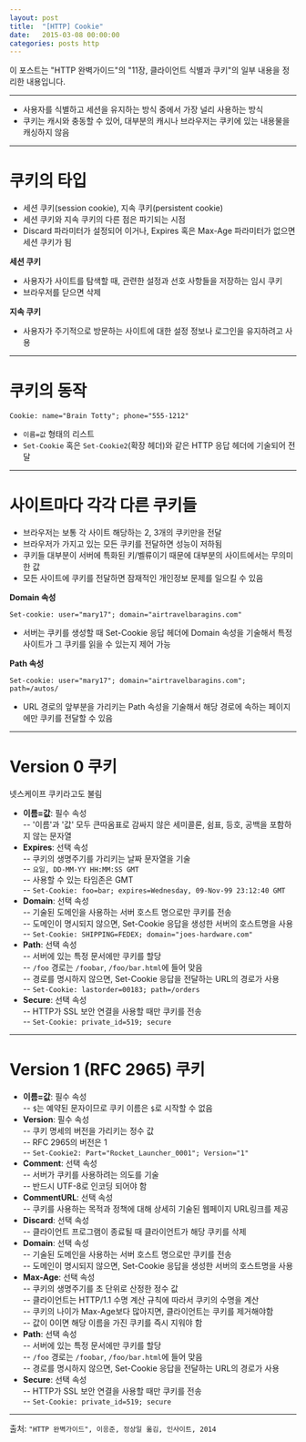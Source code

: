 ```yaml
---
layout: post
title:  "[HTTP] Cookie"
date:   2015-03-08 00:00:00
categories: posts http
---
```


이 포스트는 "HTTP 완벽가이드"의 "11장, 클라이언트 식별과 쿠키"의 일부 내용을 정리한 내용입니다.

---

- 사용자를 식별하고 세션을 유지하는 방식 중에서 가장 널리 사용하는 방식
- 쿠키는 캐시와 충동할 수 있어, 대부분의 캐시나 브라우저는 쿠키에 있는 내용물을 캐싱하지 않음

---

# 쿠키의 타입

- 세션 쿠키(session cookie), 지속 쿠키(persistent cookie)
- 세션 쿠키와 지속 쿠키의 다른 점은 파기되는 시점
- Discard 파라미터가 설정되어 이거나, Expires 혹은 Max-Age 파라미터가 없으면 세션 쿠키가 됨

**세션 쿠키**  

- 사용자가 사이트를 탐색할 때, 관련한 설정과 선호 사항들을 저장하는 임시 쿠키
- 브라우저를 닫으면 삭제

**지속 쿠키**  

- 사용자가 주기적으로 방문하는 사이트에 대한 설정 정보나 로그인을 유지하려고 사용

----

# 쿠키의 동작

    Cookie: name="Brain Totty"; phone="555-1212"

- `이름=값` 형태의 리스트
- `Set-Cookie` 혹은 `Set-Cookie2`(확장 헤더)와 같은 HTTP 응답 헤더에 기술되어 전달 

----

# 사이트마다 각각 다른 쿠키들

- 브라우저는 보통 각 사이트 해당하는 2, 3개의 쿠키만을 전달
- 브라우저가 가지고 있는 모든 쿠키를 전달하면 성능이 저하됨
- 쿠키들 대부분이 서버에 특화된 키/벨류이기 때문에 대부분의 사이트에서는 무의미한 값
- 모든 사이트에 쿠키를 전달하면 잠재적인 개인정보 문제를 일으킬 수 있음
 
**Domain 속성**

    Set-cookie: user="mary17"; domain="airtravelbaragins.com"

- 서버는 쿠키를 생성할 때 Set-Cookie 응답 헤더에 Domain 속성을 기술해서 특정 사이트가 그 쿠키를 읽을 수 있는지 제어 가능 

**Path 속성**

    Set-cookie: user="mary17"; domain="airtravelbaragins.com"; path=/autos/

- URL 경로의 앞부분을 가리키는 Path 속성을 기술해서 해당 경로에 속하는 페이지에만 쿠키를 전달할 수 있음

---

# Version 0 쿠키

넷스케이프 쿠키라고도 불림

- **이름=값**: 필수 속성  
-- '이름'과 '값' 모두 큰따옴표로 감싸지 않은 세미콜론, 쉼표, 등호, 공백을 포함하지 않는 문자열
- **Expires**: 선택 속성  
-- 쿠키의 생명주기를 가리키는 날짜 문자열을 기술  
-- `요일, DD-MM-YY HH:MM:SS GMT`  
-- 사용할 수 있는 타임존은 GMT  
-- `Set-Cookie: foo=bar; expires=Wednesday, 09-Nov-99 23:12:40 GMT`
- **Domain**: 선택 속성  
-- 기술된 도메인을 사용하는 서버 호스트 명으로만 쿠키를 전송  
-- 도메인이 명시되지 않으면, Set-Cookie 응답을 생성한 서버의 호스트명을 사용  
-- `Set-Cookie: SHIPPING=FEDEX; domain="joes-hardware.com"`
- **Path**: 선택 속성  
-- 서버에 있는 특정 문서에만 쿠키를 할당  
-- `/foo` 경로는 `/foobar`, `/foo/bar.html`에 들어 맞음  
-- 경로를 명시하지 않으면, Set-Cookie 응답을 전달하는 URL의 경로가 사용  
-- `Set-Cookie: lastorder=00183; path=/orders`
- **Secure**: 선택 속성  
-- HTTP가 SSL 보안 연결을 사용할 때만 쿠키를 전송  
-- `Set-Cookie: private_id=519; secure`

---

# Version 1 (RFC 2965) 쿠키

- **이름=값**: 필수 속성  
-- `$`는 예약된 문자이므로 쿠키 이름은 `$`로 시작할 수 없음 
- **Version**: 필수 속성  
-- 쿠키 명세의 버전을 가리키는 정수 값  
-- RFC 2965의 버전은 1  
-- `Set-Cookie2: Part="Rocket_Launcher_0001"; Version="1"`
- **Comment**: 선택 속성  
-- 서버가 쿠키를 사용하려는 의도를 기술  
-- 반드시 UTF-8로 인코딩 되어야 함  
- **CommentURL**: 선택 속성  
-- 쿠키를 사용하는 목적과 정책에 대해 상세히 기술된 웹페이지 URL링크를 제공
- **Discard**: 선택 속성  
-- 클라이언트 프로그램이 종료될 때 클라이언트가 해당 쿠키를 삭제  
- **Domain**: 선택 속성  
-- 기술된 도메인을 사용하는 서버 호스트 명으로만 쿠키를 전송  
-- 도메인이 명시되지 않으면, Set-Cookie 응답을 생성한 서버의 호스트명을 사용  
- **Max-Age**: 선택 속성  
-- 쿠키의 생명주기를 초 단위로 산정한 정수 값  
-- 클라이언트는 HTTP/1.1 수명 계산 규칙에 따라서 쿠키의 수명을 계산  
-- 쿠키의 나이가 Max-Age보다 많아지면, 클라이언트는 쿠키를 제거해야함  
-- 값이 0이면 해당 이름을 가진 쿠키를 즉시 지워야 함
- **Path**: 선택 속성  
-- 서버에 있는 특정 문서에만 쿠키를 할당  
-- `/foo` 경로는 `/foobar`, `/foo/bar.html`에 들어 맞음  
-- 경로를 명시하지 않으면, Set-Cookie 응답을 전달하는 URL의 경로가 사용 
- **Secure**: 선택 속성  
-- HTTP가 SSL 보안 연결을 사용할 때만 쿠키를 전송  
-- `Set-Cookie: private_id=519; secure`

---

출처: `"HTTP 완벽가이드", 이응준, 정상일 옮김, 인사이트, 2014`